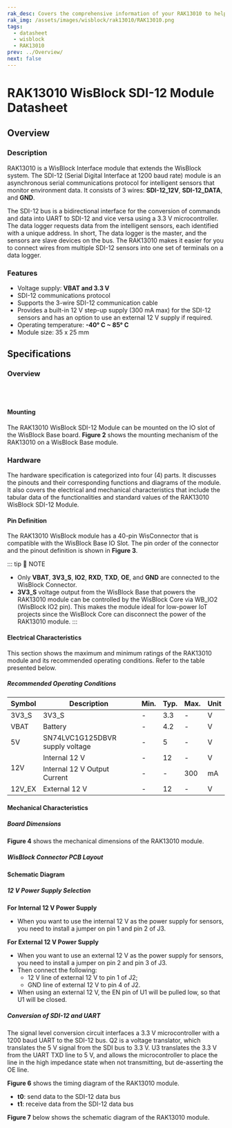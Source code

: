 ```yaml
---
rak_desc: Covers the comprehensive information of your RAK13010 to help you use it. This information includes technical specifications, characteristics, and requirements, and it also discusses the device components.
rak_img: /assets/images/wisblock/rak13010/RAK13010.png
tags:
  - datasheet
  - wisblock
  - RAK13010
prev: ../Overview/
next: false
---
```


# RAK13010 WisBlock SDI-12 Module Datasheet

## Overview

### Description

RAK13010 is a WisBlock Interface module that extends the WisBlock system. The SDI-12 (Serial Digital Interface at 1200 baud rate) module is an asynchronous serial communications protocol for intelligent sensors that monitor environment data. It consists of 3 wires: **SDI-12_12V**, **SDI-12_DATA**, and **GND**.

The SDI-12 bus is a bidirectional interface for the conversion of commands and data into UART to SDI-12 and vice versa using a 3.3&nbsp;V microcontroller. The data logger requests data from the intelligent sensors, each identified with a unique address. In short, The data logger is the master, and the sensors are slave devices on the bus. The RAK13010 makes it easier for you to connect wires from multiple SDI-12 sensors into one set of terminals on a data logger.
### Features

  * Voltage supply: **VBAT and 3.3&nbsp;V**
  * SDI-12 communications protocol
  * Supports the 3-wire SDI-12 communication cable
  * Provides a built-in 12&nbsp;V step-up supply (300&nbsp;mA max) for the SDI-12 sensors and has an option to use an external 12&nbsp;V supply if required.
  * Operating temperature: **-40°&nbsp;C ~ 85°&nbsp;C**
  * Module size: 35 x 25&nbsp;mm

## Specifications

### Overview

<br>
<br>

<rk-img
  src="/assets/images/wisblock/rak13010/datasheet/rak13010-overview.png"
  width="60%"
  caption="RAK13010 WisBlock SDI-12 Module top and bottom view"
/>

#### Mounting

The RAK13010 WisBlock SDI-12 Module can be mounted on the IO slot of the WisBlock Base board. **Figure 2** shows the mounting mechanism of the RAK13010 on a WisBlock Base module.

<rk-img
  src="/assets/images/wisblock/rak13010/datasheet/rak13010-mount.png"
  width="60%"
  caption="RAK13010 mounting mechanism on a WisBlock Base module"
/>

### Hardware

The hardware specification is categorized into four (4) parts. It discusses the pinouts and their corresponding functions and diagrams of the module. It also covers the electrical and mechanical characteristics that include the tabular data of the functionalities and standard values of the RAK13010 WisBlock SDI-12 Module.


#### Pin Definition

The RAK13010 WisBlock module has a 40-pin WisConnector that is compatible with the WisBlock Base IO Slot. The pin order of the connector and the pinout definition is shown in **Figure 3**.

<rk-img
  src="/assets/images/wisblock/rak13010/datasheet/rak13010-pinout.jpg"
  width="60%"
  caption="RAK13010 pinout diagram"
/>

::: tip 📝 NOTE
- Only **VBAT**, **3V3_S**, **IO2**, **RXD**, **TXD**, **OE**, and **GND** are connected to the WisBlock Connector.
- **3V3_S** voltage output from the WisBlock Base that powers the RAK13010 module can be controlled by the WisBlock Core via WB_IO2 (WisBlock IO2 pin). This makes the module ideal for low-power IoT projects since the WisBlock Core can disconnect the power of the RAK13010 module.
:::

#### Electrical Characteristics

This section shows the maximum and minimum ratings of the RAK13010 module and its recommended operating conditions. Refer to the table presented below.

##### Recommended Operating Conditions

<table>
  <thead>
    <tr>
      <th>Symbol</th>
      <th>Description </th>
      <th>Min.</th>
      <th>Typ.</th>
      <th>Max.</th>
      <th>Unit</th>
    </tr>
  </thead>
  <tbody>
    <tr>
      <td>3V3_S</td>
      <td>3V3_S</td>
      <td>-</td>
      <td>3.3</td>
      <td>-</td>
      <td>V</td>
    </tr>
    <tr>
      <td>VBAT</td>
      <td>Battery</td>
      <td>-</td>
      <td>4.2</td>
      <td>-</td>
      <td>V</td>
    </tr>
    <tr>
      <td>5V</td>
      <td>SN74LVC1G125DBVR supply voltage</td>
      <td>-</td>
      <td>5</td>
      <td>-</td>
      <td>V</td>
    </tr>
    <tr>
      <td rowspan="2">12V</td>
      <td>Internal 12&nbsp;V</td>
      <td>-</td>
      <td>12</td>
      <td>-</td>
      <td>V</td>
    </tr>
    <tr>
      <td>Internal 12&nbsp;V Output Current</td>
      <td>-</td>
      <td>-</td>
      <td>300</td>
      <td>mA</td>
    </tr>
    <tr>
      <td>12V_EX</td>
      <td>External 12&nbsp;V</td>
      <td>-</td>
      <td>12</td>
      <td>-</td>
      <td>V</td>
    </tr>
  </tbody>
</table>

#### Mechanical Characteristics

##### Board Dimensions

**Figure 4** shows the mechanical dimensions of the RAK13010 module.

<rk-img
  src="/assets/images/wisblock/rak13010/datasheet/rak13010-dim.png"
  width="75%"
  caption="RAK13010 mechanical dimensions"
/>

##### WisBlock Connector PCB Layout

<rk-img
  src="/assets/images/wisblock/rak13010/datasheet/wisblock-conn.png"
  width="100%"
  caption="WisBlock Connector PCB footprint and recommendations"
/>

#### Schematic Diagram

##### 12 V Power Supply Selection

**For Internal 12 V Power Supply**

- When you want to use the internal 12&nbsp;V as the power supply for sensors, you need to install a jumper on pin 1 and pin 2 of J3.

**For External 12 V Power Supply**

- When you want to use an external 12&nbsp;V as the power supply for sensors, you need to install a jumper on pin 2 and pin 3 of J3.
- Then connect the following:
    - 12&nbsp;V line of external 12&nbsp;V to pin 1 of J2;
    - GND line of external 12&nbsp;V to pin 4 of J2.
- When using an external 12&nbsp;V, the EN pin of U1 will be pulled low, so that U1 will be closed.

##### Conversion of SDI-12 and UART

The signal level conversion circuit interfaces a 3.3&nbsp;V microcontroller with a 1200 baud UART to the SDI-12 bus. Q2 is a voltage translator, which translates the 5&nbsp;V signal from the SDI bus to 3.3&nbsp;V. U3 translates the 3.3&nbsp;V from the UART TXD line to 5&nbsp;V, and allows the microcontroller to place the line in the high impedance state when not transmitting, but de-asserting the OE line.

**Figure 6** shows the timing diagram of the RAK13010 module.

- **t0**: send data to the SDI-12 data bus
- **t1**: receive data from the SDI-12 data bus

<rk-img
  src="/assets/images/wisblock/rak13010/datasheet/rak13010-timing.png"
  width="50%"
  caption="RAK13010 WisBlock SDI-12 Module timing diagram"
/>

**Figure 7** below shows the schematic diagram of the RAK13010 module.

<rk-img
  src="/assets/images/wisblock/rak13010/datasheet/rak13010-schem.jpg"
  width="100%"
  caption="RAK13010 WisBlock SDI-12 Module schematic diagram"
/>